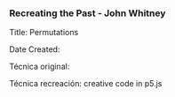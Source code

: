 ### Recreating the Past - John Whitney

<p float="left">
<p style='text-align: justify;'> Title: Permutations </p>
<p style='text-align: justify;'> Date Created: </p>
<p style='text-align: justify;'> Técnica original: </p>
<p style='text-align: justify;'> Técnica recreación: creative code in p5.js </p>

 


